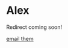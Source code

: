 <div class="content" id="index">
<div class="main-answer">
<h1 class="title no">Alex</h1>
<p class="subtitle">Redirect coming soon!</p>
</div>
<a class="what-is-this" href="mailto:alex@indep.study">email them</a>
</div>
